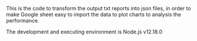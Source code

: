 This is the code to transform the output txt reports into json files, in order to make Google sheet easy to import the data to plot charts to analysis the performance.  

The development and executing environment is Node.js v12.18.0